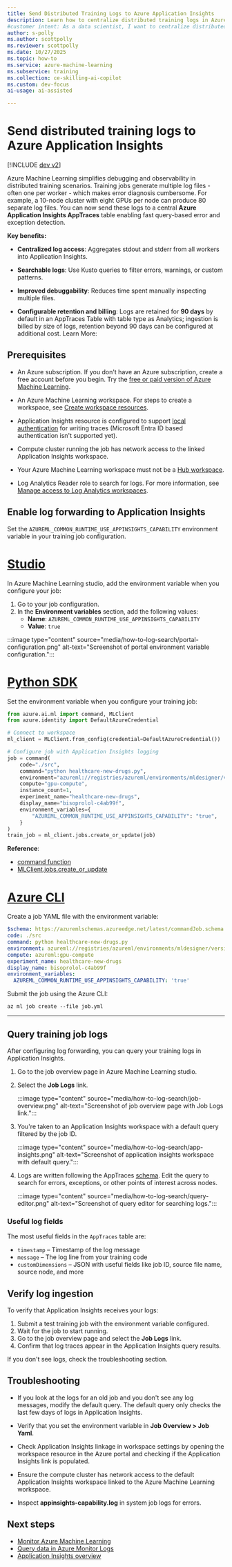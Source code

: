 ```yaml
---
title: Send Distributed Training Logs to Azure Application Insights
description: Learn how to centralize distributed training logs in Azure Application Insights for faster debugging and error detection in Azure Machine Learning SDK v2.
#customer intent: As a data scientist, I want to centralize distributed training logs in Azure Application Insights so that I can quickly diagnose errors across multiple nodes.
author: s-polly
ms.author: scottpolly
ms.reviewer: scottpolly
ms.date: 10/27/2025
ms.topic: how-to
ms.service: azure-machine-learning
ms.subservice: training
ms.collection: ce-skilling-ai-copilot
ms.custom: dev-focus
ai-usage: ai-assisted

---
```


# Send distributed training logs to Azure Application Insights

[!INCLUDE [dev v2](includes/machine-learning-dev-v2.md)]

Azure Machine Learning simplifies debugging and observability in distributed training scenarios. Training jobs generate multiple log files - often one per worker - which makes error diagnosis cumbersome. For example, a 10-node cluster with eight GPUs per node can produce 80 separate log files. You can now send these logs to a central **Azure Application Insights AppTraces** table enabling fast query-based error and exception detection.

**Key benefits:**

- **Centralized log access**: Aggregates stdout and stderr from all workers into Application Insights.

- **Searchable logs**: Use Kusto queries to filter errors, warnings, or custom patterns.

- **Improved debuggability**: Reduces time spent manually inspecting multiple files.

- **Configurable retention and billing**: Logs are retained for **90 days** by default in an AppTraces Table with table type as Analytics; ingestion is billed by size of logs, retention beyond 90 days can be configured at additional cost. Learn More: 

## Prerequisites

- An Azure subscription. If you don't have an Azure subscription, create a free account before you begin. Try the [free or paid version of Azure Machine Learning](https://azure.microsoft.com/pricing/purchase-options/azure-account?cid=msft_learn).

- An Azure Machine Learning workspace. For steps to create a workspace, see [Create workspace resources](quickstart-create-resources.md).

- Application Insights resource is configured to support [local authentication](/azure/azure-monitor/app/azure-ad-authentication?tabs=aspnetcore) for writing traces (Microsoft Entra ID based authentication isn't supported yet).

- Compute cluster running the job has network access to the linked Application Insights workspace.

- Your Azure Machine Learning workspace must not be a [Hub workspace](/azure/machine-learning/concept-hub-workspace).

- Log Analytics Reader role to search for logs. For more information, see [Manage access to Log Analytics workspaces](/azure/azure-monitor/logs/manage-access?tabs=portal).

## Enable log forwarding to Application Insights

Set the `AZUREML_COMMON_RUNTIME_USE_APPINSIGHTS_CAPABILITY` environment variable in your training job configuration.

# [Studio](#tab/studio)

In Azure Machine Learning studio, add the environment variable when you configure your job:

1. Go to your job configuration.
1. In the **Environment variables** section, add the following values:
   - **Name**: `AZUREML_COMMON_RUNTIME_USE_APPINSIGHTS_CAPABILITY`
   - **Value**: `true`

:::image type="content" source="media/how-to-log-search/portal-configuration.png" alt-text="Screenshot of portal environment variable configuration.":::

# [Python SDK](#tab/python)

Set the environment variable when you configure your training job:

```python
from azure.ai.ml import command, MLClient
from azure.identity import DefaultAzureCredential

# Connect to workspace
ml_client = MLClient.from_config(credential=DefaultAzureCredential())

# Configure job with Application Insights logging
job = command(
    code="./src",
    command="python healthcare-new-drugs.py",
    environment="azureml://registries/azureml/environments/mldesigner/versions/19",
    compute="gpu-compute",
    instance_count=1,
    experiment_name="healthcare-new-drugs",
    display_name="bisoprolol-c4ab99f",
    environment_variables={
        "AZUREML_COMMON_RUNTIME_USE_APPINSIGHTS_CAPABILITY": "true",
    }
)
train_job = ml_client.jobs.create_or_update(job)
```

**Reference**: 
- [command function](/python/api/azure-ai-ml/azure.ai.ml#azure-ai-ml-command)
- [MLClient.jobs.create_or_update](/python/api/azure-ai-ml/azure.ai.ml.operations.joboperations#azure-ai-ml-operations-joboperations-create-or-update)

# [Azure CLI](#tab/azurecli)

Create a job YAML file with the environment variable:

```yaml
$schema: https://azuremlschemas.azureedge.net/latest/commandJob.schema.json
code: ./src
command: python healthcare-new-drugs.py
environment: azureml://registries/azureml/environments/mldesigner/versions/19
compute: azureml:gpu-compute
experiment_name: healthcare-new-drugs
display_name: bisoprolol-c4ab99f
environment_variables:
  AZUREML_COMMON_RUNTIME_USE_APPINSIGHTS_CAPABILITY: 'true'
```

Submit the job using the Azure CLI:

```azurecli
az ml job create --file job.yml
```

---

## Query training job logs

After configuring log forwarding, you can query your training logs in Application Insights.

1. Go to the job overview page in Azure Machine Learning studio.
1. Select the **Job Logs** link.

   :::image type="content" source="media/how-to-log-search/job-overview.png" alt-text="Screenshot of job overview page with Job Logs link.":::

1. You're taken to an Application Insights workspace with a default query filtered by the job ID.

   :::image type="content" source="media/how-to-log-search/app-insights.png" alt-text="Screenshot of application insights workspace with default query.":::

1. Logs are written following the AppTraces [schema](/azure/azure-monitor/reference/tables/apptraces). Edit the query to search for errors, exceptions, or other points of interest across nodes.

   :::image type="content" source="media/how-to-log-search/query-editor.png" alt-text="Screenshot of query editor for searching logs.":::

### Useful log fields

The most useful fields in the `AppTraces` table are:

- `timestamp` – Timestamp of the log message
- `message` – The log line from your training code
- `customDimensions` – JSON with useful fields like job ID, source file name, source node, and more

## Verify log ingestion

To verify that Application Insights receives your logs:

1. Submit a test training job with the environment variable configured.
1. Wait for the job to start running.
1. Go to the job overview page and select the **Job Logs** link.
1. Confirm that log traces appear in the Application Insights query results.

If you don't see logs, check the troubleshooting section.

## Troubleshooting

- If you look at the logs for an old job and you don't see any log messages, modify the default query. The default query only checks the last few days of logs in Application Insights.

- Verify that you set the environment variable in **Job Overview > Job Yaml**.

- Check Application Insights linkage in workspace settings by opening the workspace resource in the Azure portal and checking if the Application Insights link is populated.

- Ensure the compute cluster has network access to the default Application Insights workspace linked to the Azure Machine Learning workspace.

- Inspect **appinsights-capability.log** in system job logs for errors.

## Next steps

- [Monitor Azure Machine Learning](/azure/machine-learning/monitor-azure-machine-learning)
- [Query data in Azure Monitor Logs](/azure/azure-monitor/logs/log-query-overview)
- [Application Insights overview](/azure/azure-monitor/app/app-insights-overview)

